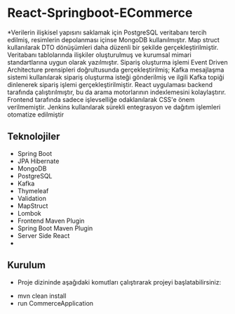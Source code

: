# React-Springboot-ECommerce
*Verilerin ilişkisel yapısını saklamak için PostgreSQL veritabanı tercih edilmiş, resimlerin depolanması içinse MongoDB kullanılmıştır. Map struct kullanılarak DTO dönüşümleri daha düzenli bir şekilde gerçekleştirilmiştir. Veritabanı tablolarında ilişkiler oluşturulmuş ve kurumsal mimari standartlarına uygun olarak yazılmıştır. Sipariş oluşturma işlemi Event Driven Architecture prensipleri doğrultusunda gerçekleştirilmiş; Kafka mesajlaşma sistemi kullanılarak sipariş oluşturma isteği gönderilmiş ve ilgili Kafka topiği dinlenerek sipariş işlemi gerçekleştirilmiştir. React uygulaması backend tarafında çalıştırılmıştır, bu da arama motorlarının indexlemesini kolaylaştırır. Frontend tarafında sadece işlevselliğe odaklanılarak CSS'e önem verilmemiştir. Jenkins kullanılarak sürekli entegrasyon ve dağıtım işlemleri otomatize edilmiştir


## Teknolojiler

- Spring Boot
- JPA Hibernate
- MongoDB
- PostgreSQL
- Kafka
- Thymeleaf
- Validation
- MapStruct
- Lombok
- Frontend Maven Plugin
- Spring Boot Maven Plugin
- Server Side React
- 
## Kurulum

* Proje dizininde aşağıdaki komutları çalıştırarak projeyi başlatabilirsiniz:
- mvn clean install
- run CommerceApplication


